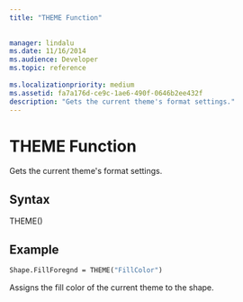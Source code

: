 ```yaml
---
title: "THEME Function"
 
 
manager: lindalu
ms.date: 11/16/2014
ms.audience: Developer
ms.topic: reference
 
ms.localizationpriority: medium
ms.assetid: fa7a176d-ce9c-1ae6-490f-0646b2ee432f
description: "Gets the current theme's format settings."
---
```


# THEME Function

Gets the current theme's format settings.
  
## Syntax

THEME()
  
## Example

```vb
Shape.FillForegnd = THEME("FillColor")
```

Assigns the fill color of the current theme to the shape.
  

